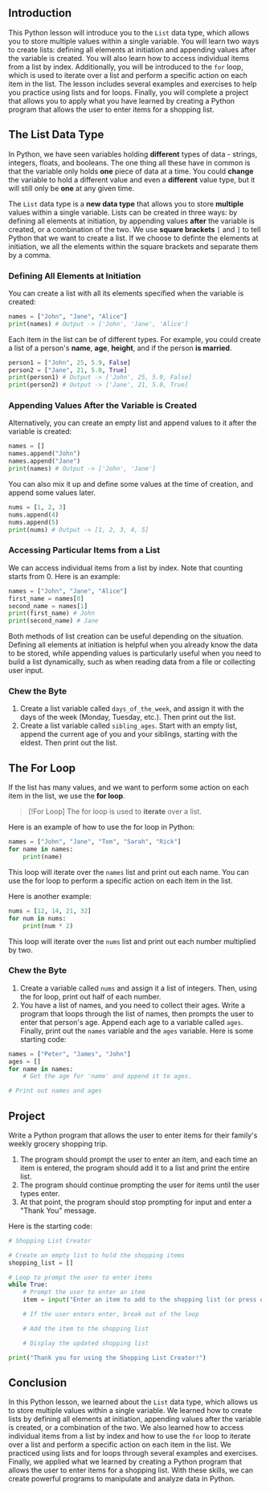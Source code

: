 ## Introduction
This Python lesson will introduce you to the `List` data type, which allows you to store multiple values within a single variable. You will learn two ways to create lists: defining all elements at initiation and appending values after the variable is created. You will also learn how to access individual items from a list by index. Additionally, you will be introduced to the `for` loop, which is used to iterate over a list and perform a specific action on each item in the list. The lesson includes several examples and exercises to help you practice using lists and for loops. Finally, you will complete a project that allows you to apply what you have learned by creating a Python program that allows the user to enter items for a shopping list.

## The List Data Type

In Python, we have seen variables holding **different** types of data - strings, integers, floats, and booleans. The one thing all these have in common is that the variable only holds **one** piece of data at a time. You could **change** the variable to hold a different value and even a **different** value type, but it will still only be **one** at any given time.

The `List` data type is a **new data type** that allows you to store **multiple** values within a single variable. Lists can be created in three ways: by defining all elements at initiation, by appending values **after** the variable is created, or a combination of the two.
We use **square brackets** `[` and `]` to tell Python that we want to create a list. If we choose to definte the elements at initiation, we all the elements within the square brackets and separate them by a comma.

### Defining All Elements at Initiation

You can create a list with all its elements specified when the variable is created:

```python
names = ["John", "Jane", "Alice"]
print(names) # Output -> ['John', 'Jane', 'Alice']
```

Each item in the list can be of different types. For example, you could create a list of a person's **name**, **age**, **height**, and if the person **is married**.

```python
person1 = ["John", 25, 5.9, False]
person2 = ["Jane", 21, 5.0, True]
print(person1) # Output -> ['John', 25, 5.9, False]
print(person2) # Output -> ['Jane', 21, 5.0, True]
```

### Appending Values After the Variable is Created

Alternatively, you can create an empty list and append values to it after the variable is created:

```python
names = []
names.append("John")
names.append("Jane")
print(names) # Output -> ['John', 'Jane']
```

You can also mix it up and define some values at the time of creation, and append some values later.

```python
nums = [1, 2, 3]
nums.append(4)
nums.append(5)
print(nums) # Output -> [1, 2, 3, 4, 5]
```

### Accessing Particular Items from a List

We can access individual items from a list by index. Note that counting starts from 0. Here is an example:

```python
names = ["John", "Jane", "Alice"]
first_name = names[0]
second_name = names[1]
print(first_name) # John
print(second_name) # Jane
```

Both methods of list creation can be useful depending on the situation. Defining all elements at initiation is helpful when you already know the data to be stored, while appending values is particularly useful when you need to build a list dynamically, such as when reading data from a file or collecting user input.

### Chew the Byte
1. Create a list variable called `days_of_the_week`, and assign it with the days of the week (Monday, Tuesday, etc.). Then print out the list.
2. Create a list variable called `sibling_ages`. Start with an empty list, append the current age of you and your siblings, starting with the eldest. Then print out the list.

## The For Loop

If the list has many values, and we want to perform some action on each item in the list, we use the **for loop**. 

> [!For Loop]
> The for loop is used to **iterate** over a list.

Here is an example of how to use the for loop in Python:

```python
names = ["John", "Jane", "Tom", "Sarah", "Rick"]
for name in names:
    print(name)
```

This loop will iterate over the `names` list and print out each name. You can use the for loop to perform a specific action on each item in the list.

Here is another example:

```python
nums = [12, 14, 21, 32]
for num in nums:
    print(num * 2)
```

This loop will iterate over the `nums` list and print out each number multiplied by two.

### Chew the Byte
1. Create a variable called `nums` and assign it a list of integers. Then, using the for loop, print out half of each number.
2. You have a list of names, and you need to collect their ages. Write a program that loops through the list of names, then prompts the user to enter that person's age. Append each age to a variable called `ages`. Finally, print out the `names` variable and the `ages` variable. Here is some starting code:
```python
names = ["Peter", "James", "John"]
ages = []
for name in names:
	# Get the age for 'name' and append it to ages.

# Print out names and ages

```

## Project

Write a Python program that allows the user to enter items for their family's weekly grocery shopping trip. 
1. The program should prompt the user to enter an item, and each time an item is entered, the program should add it to a list and print the entire list. 
2. The program should continue prompting the user for items until the user types enter. 
3. At that point, the program should stop prompting for input and enter a "Thank You" message.

Here is the starting code:
```python
# Shopping List Creator

# Create an empty list to hold the shopping items
shopping_list = []

# Loop to prompt the user to enter items
while True:
    # Prompt the user to enter an item
    item = input("Enter an item to add to the shopping list (or press enter to quit): ")

    # If the user enters enter, break out of the loop

    # Add the item to the shopping list

    # Display the updated shopping list

print("Thank you for using the Shopping List Creator!")
```

## Conclusion

In this Python lesson, we learned about the `List` data type, which allows us to store multiple values within a single variable. We learned how to create lists by defining all elements at initiation, appending values after the variable is created, or a combination of the two. We also learned how to access individual items from a list by index and how to use the `for` loop to iterate over a list and perform a specific action on each item in the list. We practiced using lists and for loops through several examples and exercises. Finally, we applied what we learned by creating a Python program that allows the user to enter items for a shopping list. With these skills, we can create powerful programs to manipulate and analyze data in Python.